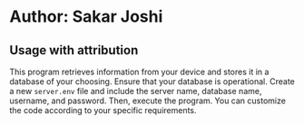 # Author: Sakar Joshi
## Usage with attribution

This program retrieves information from your device and stores it in a database of your choosing. Ensure that your database is operational. Create a new `server.env` file and include the server name, database name, username, and password. Then, execute the program. You can customize the code according to your specific requirements.
